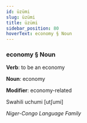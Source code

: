 ```yaml
---
id: üzümi
slug: üzümi
title: üzümi
sidebar_position: 80
hoverText: economy § Noun
---
```


### economy § Noun

**Verb**: to be an economy

**Noun**: economy

**Modifier**: economy-related

Swahili uchumi [utʃumi]

*Niger-Congo Language Family*